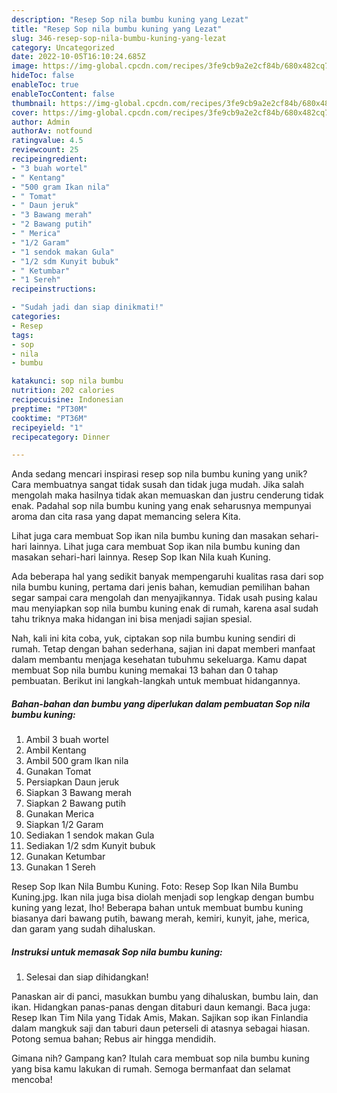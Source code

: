 ```yaml
---
description: "Resep Sop nila bumbu kuning yang Lezat"
title: "Resep Sop nila bumbu kuning yang Lezat"
slug: 346-resep-sop-nila-bumbu-kuning-yang-lezat
category: Uncategorized
date: 2022-10-05T16:10:24.685Z
image: https://img-global.cpcdn.com/recipes/3fe9cb9a2e2cf84b/680x482cq70/sop-nila-bumbu-kuning-foto-resep-utama.jpg
hideToc: false
enableToc: true
enableTocContent: false
thumbnail: https://img-global.cpcdn.com/recipes/3fe9cb9a2e2cf84b/680x482cq70/sop-nila-bumbu-kuning-foto-resep-utama.jpg
cover: https://img-global.cpcdn.com/recipes/3fe9cb9a2e2cf84b/680x482cq70/sop-nila-bumbu-kuning-foto-resep-utama.jpg
author: Admin
authorAv: notfound
ratingvalue: 4.5
reviewcount: 25
recipeingredient:
- "3 buah wortel"
- " Kentang"
- "500 gram Ikan nila"
- " Tomat"
- " Daun jeruk"
- "3 Bawang merah"
- "2 Bawang putih"
- " Merica"
- "1/2 Garam"
- "1 sendok makan Gula"
- "1/2 sdm Kunyit bubuk"
- " Ketumbar"
- "1 Sereh"
recipeinstructions:

- "Sudah jadi dan siap dinikmati!"
categories:
- Resep
tags:
- sop
- nila
- bumbu

katakunci: sop nila bumbu 
nutrition: 202 calories
recipecuisine: Indonesian
preptime: "PT30M"
cooktime: "PT36M"
recipeyield: "1"
recipecategory: Dinner

---
```





Anda sedang mencari inspirasi resep sop nila bumbu kuning yang unik? Cara membuatnya sangat tidak susah dan tidak juga mudah. Jika salah mengolah maka hasilnya tidak akan memuaskan dan justru cenderung tidak enak. Padahal sop nila bumbu kuning yang enak seharusnya mempunyai aroma dan cita rasa yang dapat memancing selera Kita.





Lihat juga cara membuat Sop ikan nila bumbu kuning dan masakan sehari-hari lainnya. Lihat juga cara membuat Sop ikan nila bumbu kuning dan masakan sehari-hari lainnya. Resep Sop Ikan Nila kuah Kuning.

Ada beberapa hal yang sedikit banyak mempengaruhi kualitas rasa dari sop nila bumbu kuning, pertama dari jenis bahan, kemudian pemilihan bahan segar sampai cara mengolah dan menyajikannya. Tidak usah pusing kalau mau menyiapkan sop nila bumbu kuning enak di rumah, karena asal sudah tahu triknya maka hidangan ini bisa menjadi sajian spesial.






Nah, kali ini kita coba, yuk, ciptakan sop nila bumbu kuning sendiri di rumah. Tetap dengan bahan sederhana, sajian ini dapat memberi manfaat dalam membantu menjaga kesehatan tubuhmu sekeluarga. Kamu dapat membuat Sop nila bumbu kuning memakai 13 bahan dan 0 tahap pembuatan. Berikut ini langkah-langkah untuk membuat hidangannya.

<!--inarticleads1-->

##### Bahan-bahan dan bumbu yang diperlukan dalam pembuatan Sop nila bumbu kuning:

1. Ambil 3 buah wortel
1. Ambil  Kentang
1. Ambil 500 gram Ikan nila
1. Gunakan  Tomat
1. Persiapkan  Daun jeruk
1. Siapkan 3 Bawang merah
1. Siapkan 2 Bawang putih
1. Gunakan  Merica
1. Siapkan 1/2 Garam
1. Sediakan 1 sendok makan Gula
1. Sediakan 1/2 sdm Kunyit bubuk
1. Gunakan  Ketumbar
1. Gunakan 1 Sereh


Resep Sop Ikan Nila Bumbu Kuning. Foto: Resep Sop Ikan Nila Bumbu Kuning.jpg. Ikan nila juga bisa diolah menjadi sop lengkap dengan bumbu kuning yang lezat, lho! Beberapa bahan untuk membuat bumbu kuning biasanya dari bawang putih, bawang merah, kemiri, kunyit, jahe, merica, dan garam yang sudah dihaluskan. 

<!--inarticleads2-->

##### Instruksi untuk memasak Sop nila bumbu kuning:


1. Selesai dan siap dihidangkan!

Panaskan air di panci, masukkan bumbu yang dihaluskan, bumbu lain, dan ikan. Hidangkan panas-panas dengan ditaburi daun kemangi. Baca juga: Resep Ikan Tim Nila yang Tidak Amis, Makan. Sajikan sop ikan Finlandia dalam mangkuk saji dan taburi daun peterseli di atasnya sebagai hiasan. Potong semua bahan; Rebus air hingga mendidih. 

Gimana nih? Gampang kan? Itulah cara membuat sop nila bumbu kuning yang bisa kamu lakukan di rumah. Semoga bermanfaat dan selamat mencoba!

